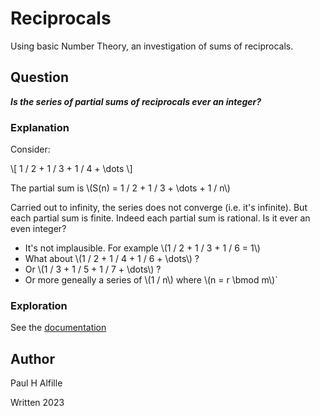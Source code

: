 # Reciprocals

Using basic Number Theory, an investigation of sums of reciprocals.

## Question

__*Is the series of partial sums of reciprocals ever an integer?*__

### Explanation

Consider:

\\[ 1 / 2 + 1 / 3 + 1 / 4 + \dots \\]

The partial sum is \\(S(n) = 1 / 2 + 1 / 3 + \dots + 1 / n\\)

Carried out to infinity, the series does not converge (i.e. it's infinite). But each partial sum is finite. Indeed each partial sum is rational. Is it ever an even integer?

* It's not implausible. For example \\(1 / 2 + 1 / 3 + 1 / 6 = 1\\) 
* What about \\(1 / 2 + 1 / 4 +  1 / 6 + \dots\\) ?
* Or \\(1 / 3 + 1 / 5 + 1 / 7 + \dots\\) ?
* Or more geneally a series of \\(1 / n\\) where \\(n = r \bmod m\\)`


### Exploration

See the [documentation](book/index.html)

## Author

Paul H Alfille

Written 2023
